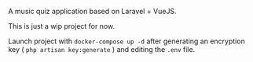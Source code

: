 A music quiz application based on Laravel + VueJS.

This is just a wip project for now.

Launch project with `docker-compose up -d` after generating an encryption key ( `php artisan key:generate` ) and editing the `.env` file.

